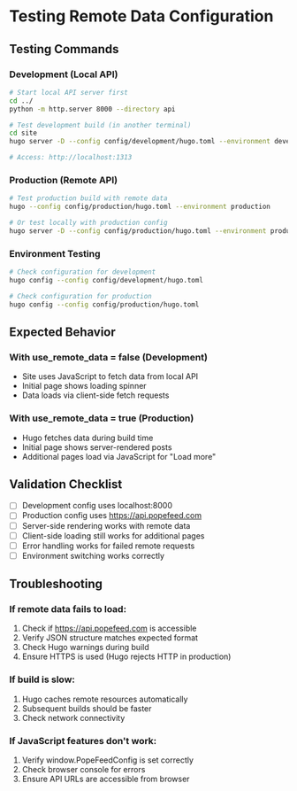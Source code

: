 # Testing Remote Data Configuration

## Testing Commands

### Development (Local API)
```bash
# Start local API server first
cd ../
python -m http.server 8000 --directory api

# Test development build (in another terminal)
cd site
hugo server -D --config config/development/hugo.toml --environment development

# Access: http://localhost:1313
```

### Production (Remote API)
```bash
# Test production build with remote data
hugo --config config/production/hugo.toml --environment production

# Or test locally with production config
hugo server -D --config config/production/hugo.toml --environment production
```

### Environment Testing
```bash
# Check configuration for development
hugo config --config config/development/hugo.toml

# Check configuration for production
hugo config --config config/production/hugo.toml
```

## Expected Behavior

### With use_remote_data = false (Development)
- Site uses JavaScript to fetch data from local API
- Initial page shows loading spinner
- Data loads via client-side fetch requests

### With use_remote_data = true (Production)
- Hugo fetches data during build time
- Initial page shows server-rendered posts
- Additional pages load via JavaScript for "Load more"

## Validation Checklist

- [ ] Development config uses localhost:8000
- [ ] Production config uses https://api.popefeed.com
- [ ] Server-side rendering works with remote data
- [ ] Client-side loading still works for additional pages
- [ ] Error handling works for failed remote requests
- [ ] Environment switching works correctly

## Troubleshooting

### If remote data fails to load:
1. Check if https://api.popefeed.com is accessible
2. Verify JSON structure matches expected format
3. Check Hugo warnings during build
4. Ensure HTTPS is used (Hugo rejects HTTP in production)

### If build is slow:
1. Hugo caches remote resources automatically
2. Subsequent builds should be faster
3. Check network connectivity

### If JavaScript features don't work:
1. Verify window.PopeFeedConfig is set correctly
2. Check browser console for errors
3. Ensure API URLs are accessible from browser